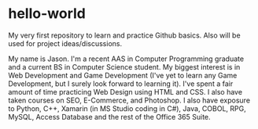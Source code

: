 # hello-world
My very first repository to learn and practice Github basics. Also will be used for project ideas/discussions.

My name is Jason. I'm a recent AAS in Computer Programming graduate and a current BS in Computer Science student. My biggest interest is in Web Development and Game Development (I've yet to learn any Game Development, but I surely look forward to learning it). I've spent a fair amount of time practicing Web Design using HTML and CSS. I also have taken courses on SEO, E-Commerce, and Photoshop. I also have exposure to Python, C++, Xamarin (in MS Studio coding in C#), Java, COBOL, RPG, MySQL, Access Database and the rest of the Office 365 Suite. 
